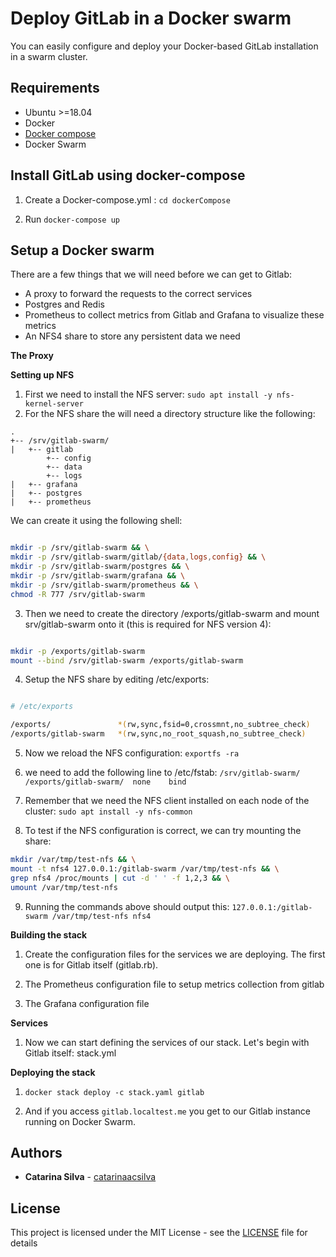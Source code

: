 # Deploy GitLab in a Docker swarm

You can easily configure and deploy your Docker-based GitLab installation in a swarm cluster.


## Requirements

- Ubuntu >=18.04
- Docker
- [Docker compose](https://docs.docker.com/compose/install/)
- Docker Swarm


## Install GitLab using docker-compose

1. Create a Docker-compose.yml : `cd dockerCompose`

2. Run `docker-compose up`



## Setup a Docker swarm

There are a few things that we will need before we can get to Gitlab:

- A proxy to forward the requests to the correct services
- Postgres and Redis
- Prometheus to collect metrics from Gitlab and Grafana to visualize these metrics
- An NFS4 share to store any persistent data we need

**The Proxy**

**Setting up NFS**

1. First we need to install the NFS server: `sudo apt install -y nfs-kernel-server` 
2. For the NFS share the will need a directory structure like the following:

```console
.
+-- /srv/gitlab-swarm/
|   +-- gitlab 
        +-- config
        +-- data
        +-- logs
|   +-- grafana     
|   +-- postgres
|   +-- prometheus
```

We can create it using the following shell:

```bash

mkdir -p /srv/gitlab-swarm && \
mkdir -p /srv/gitlab-swarm/gitlab/{data,logs,config} && \
mkdir -p /srv/gitlab-swarm/postgres && \
mkdir -p /srv/gitlab-swarm/grafana && \
mkdir -p /srv/gitlab-swarm/prometheus && \
chmod -R 777 /srv/gitlab-swarm

```

3. Then we need to create the directory /exports/gitlab-swarm and mount srv/gitlab-swarm onto it (this is required for NFS version 4):

``` bash

mkdir -p /exports/gitlab-swarm
mount --bind /srv/gitlab-swarm /exports/gitlab-swarm

```

4. Setup the NFS share by editing /etc/exports:

``` bash

# /etc/exports

/exports/               *(rw,sync,fsid=0,crossmnt,no_subtree_check)
/exports/gitlab-swarm   *(rw,sync,no_root_squash,no_subtree_check)

```

5. Now we reload the NFS configuration: `exportfs -ra`

6. we need to add the following line to /etc/fstab: `/srv/gitlab-swarm/      /exports/gitlab-swarm/  none    bind`

7. Remember that we need the NFS client installed on each node of the cluster: `sudo apt install -y nfs-common`

8. To test if the NFS configuration is correct, we can try mounting the share:

``` bash
mkdir /var/tmp/test-nfs && \
mount -t nfs4 127.0.0.1:/gitlab-swarm /var/tmp/test-nfs && \
grep nfs4 /proc/mounts | cut -d ' ' -f 1,2,3 && \
umount /var/tmp/test-nfs

```

9. Running the commands above should output this: `127.0.0.1:/gitlab-swarm /var/tmp/test-nfs nfs4`


**Building the stack**

1. Create the configuration files for the services we are deploying. The first one is for Gitlab itself (gitlab.rb).

2. The Prometheus configuration file to setup metrics collection from gitlab

3. The Grafana configuration file

**Services**

1. Now we can start defining the services of our stack. Let's begin with Gitlab itself: stack.yml

**Deploying the stack**

1. `docker stack deploy -c stack.yaml gitlab`

2. And if you access `gitlab.localtest.me` you get to our Gitlab instance running on Docker Swarm.



## Authors

* **Catarina Silva** - [catarinaacsilva](https://github.com/catarinaacsilva)

## License

This project is licensed under the MIT License - see the [LICENSE](LICENSE) file for details
